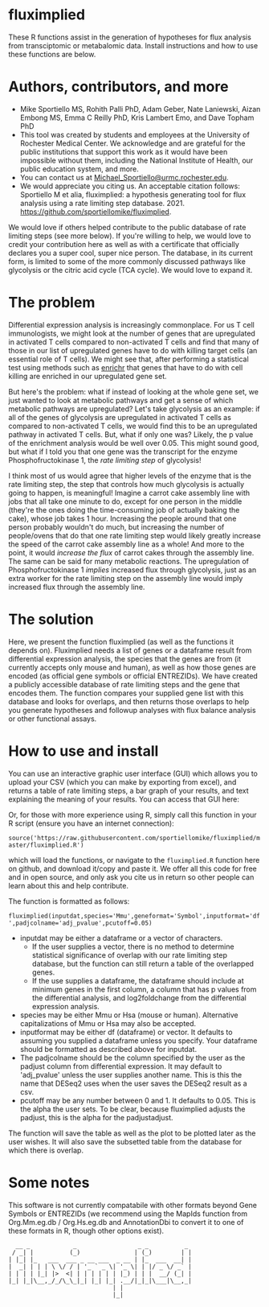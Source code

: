 # fluximplied
These R functions assist in the generation of hypotheses for flux analysis from transciptomic or metabalomic data. Install instructions and how to use these functions are below.
# Authors, contributors, and more
* Mike Sportiello MS, Rohith Palli PhD, Adam Geber, Nate Laniewski, Aizan Embong MS, Emma C Reilly PhD, Kris Lambert Emo, and Dave Topham PhD
* This tool was created by students and employees at the University of Rochester Medical Center. We acknowledge and are grateful for the public institutions that support this work as it would have been impossible without them, including the National Institute of Health, our public education system, and more.
* You can contact us at Michael_Sportiello@urmc.rochester.edu.
* We would appreciate you citing us. An acceptable citation follows: Sportiello M et alia, fluximplied: a hypothesis generating tool for flux analysis using a rate limiting step database. 2021. https://github.com/sportiellomike/fluximplied.

We would love if others helped contribute to the public database of rate limiting steps (see more below). If you're willing to help, we would love to credit your contribution here as well as with a certificate that officially declares you a super cool, super nice person. The database, in its current form, is limited to some of the more commonly discussed pathways like glycolysis or the citric acid cycle (TCA cycle). We would love to expand it. 
# The problem
Differential expression analysis is increasingly commonplace. For us T cell immunologists, we might look at the number of genes that are upregulated in activated T cells compared to non-activated T cells and find that many of those in our list of upregulated genes have to do with killing target cells (an essential role of T cells). We might see that, after performing a statistical test using methods such as [enrichr](https://maayanlab.cloud/Enrichr/) that genes that have to do with cell killing are enriched in our upregulated gene set. 

But here's the problem: what if instead of looking at the whole gene set, we just wanted to look at metabolic pathways and get a sense of which metabolic pathways are upregulated? Let's take glycolysis as an example: if all of the genes of glycolysis are upregulated in activated T cells as compared to non-activated T cells, we would  find this to be an upregulated pathway in activated T cells. But, what if only one was? Likely, the p value of the enrichment analysis would be well over 0.05. This might sound good, but what if I told you that one gene was the transcript for the enzyme Phosphofructokinase 1, the _rate limiting step_ of glycolysis!

I think most of us would agree that higher levels of the enzyme that is the rate limiting step, the step that controls how much glycolysis is actually going to happen, is meaningful! Imagine a carrot cake assembly line with jobs that all take one minute to do, except for one person in the middle (they're the ones doing the time-consuming job of actually baking the cake), whose job takes 1 hour. Increasing the people around that one person probably wouldn't do much, but increasing the number of people/ovens that do that one rate limiting step would likely greatly increase the speed of the carrot cake assembly line as a whole! And more to the point, it would _increase the flux_ of carrot cakes through the assembly line. The same can be said for many metabolic reactions. The upregulation of Phosphofructokinase 1 _implies_ increased flux through glycolysis, just as an extra worker for the rate limiting step on the assembly line would imply increased flux through the assembly line.
# The solution
Here, we present the function fluximplied (as well as the functions it depends on). Fluximplied needs a list of genes or a dataframe result from differential expression analysis, the species that the genes are from (it currently accepts only mouse and human), as well as how those genes are encoded (as official gene symbols or official ENTREZIDs). We have created a publicly accessible database of rate limiting steps and the gene that encodes them. The function compares your supplied gene list with this database and looks for overlaps, and then returns those overlaps to help you generate hypotheses and followup analyses with flux balance analysis or other functional assays. 
# How to use and install
You can use an interactive graphic user interface (GUI) which allows you to upload your CSV (which you can make by exporting from excel), and returns a table of rate limiting steps, a bar graph of your results, and text explaining the meaning of your results. You can access that GUI here:

Or, for those with more experience using R, simply call this function in your R script (ensure you have an internet connection):

`source('https://raw.githubusercontent.com/sportiellomike/fluximplied/master/fluximplied.R')`

which will load the functions, or navigate to the `fluximplied.R` function here on github, and download it/copy and paste it. We offer all this code for free and in open source, and only ask you cite us in return so other people can learn about this and help contribute.

The function is formatted as follows:

`fluximplied(inputdat,species='Mmu',geneformat='Symbol',inputformat='df',padjcolname='adj_pvalue',pcutoff=0.05)`
* inputdat may be either a dataframe or a vector of characters. 
  * If the user supplies a vector, there is no method to determine statistical significance of overlap with our rate limiting step database, but the function can still return a table of the overlapped genes. 
  * If the use supplies a dataframe, the dataframe should include at minimum genes in the first column, a column that has p values from the differential analysis, and log2foldchange from the differential expression analysis.
* species may be either Mmu or Hsa (mouse or human). Alternative capitalizations of Mmu or Hsa may also be accepted.
* inputformat may be either df (dataframe) or vector. It defaults to assuming you supplied a dataframe unless you specify. Your dataframe should be formatted as described above for inputdat.
* The padjcolname should be the column specified by the user as the padjust column from differential expression. It may default to 'adj_pvalue' unless the user supplies another name. This is this the name that DESeq2 uses when the user saves the DESeq2 result as a csv.
* pcutoff may be any number between 0 and 1. It defaults to 0.05. This is the alpha the user sets. To be clear, because fluximplied adjusts the padjust, this is the alpha for the padjustadjust.

The function will save the table as well as the plot to be plotted later as the user wishes. It will also save the subsetted table from the database for which there is overlap.
# Some notes
This software is not currently compatabile with other formats beyond Gene Symbols or ENTREZIDs (we recommend using the MapIds function from Org.Mm.eg.db / Org.Hs.eg.db and AnnotationDbi to convert it to one of these formats in R, though other options exist).
<!-- language: lang-none -->
      __ _            _                 _ _          _ 
     / _| |          (_)               | (_)        | |
    | |_| |_   ___  ___ _ __ ___  _ __ | |_  ___  __| |
    |  _| | | | \ \/ / | '_ ` _ \| '_ \| | |/ _ \/ _` |
    | | | | |_| |>  <| | | | | | | |_) | | |  __/ (_| |
    |_| |_|\__,_/_/\_\_|_| |_| |_| .__/|_|_|\___|\__,_|
                                 | |                   
                                 |_|                   
